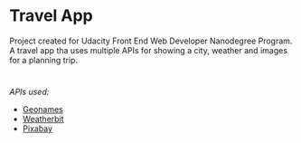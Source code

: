 # Travel App
Project created for Udacity Front End Web Developer Nanodegree Program. A travel app tha uses multiple APIs for showing a city, weather and images for a planning trip.

#
*APIs used:*
* [Geonames](http://www.geonames.org/export/web-services.html)
* [Weatherbit]()
* [Pixabay]()

